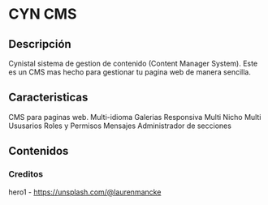 # CYN CMS

## Descripción

Cynistal sistema de gestion de contenido (Content Manager System).
Este es un CMS mas hecho para gestionar tu pagina web de manera sencilla.

## Caracteristicas

CMS para paginas web.
Multi-idioma
Galerias
Responsiva
Multi Nicho
Multi Ususarios
Roles y Permisos
Mensajes
Administrador de secciones

## Contenidos

### Creditos

hero1 - https://unsplash.com/@laurenmancke